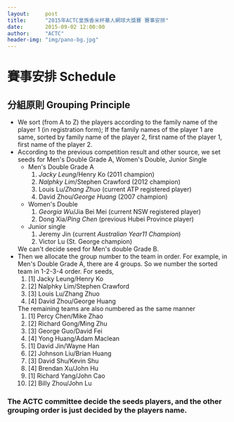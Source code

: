 ```yaml
---
layout:     post
title:      "2015年ACTC皇族香米杯華人網球大獎賽 賽事安排"
date:       2015-09-02 12:00:00
author:     "ACTC"
header-img: "img/pano-bg.jpg"
---
```

<h1 class="page-header">賽事安排 Schedule</h1>
<h2>分組原則 Grouping Principle</h2>
<ul>
  <li>We sort (from A to Z) the players according to the family name of the player 1 (in registration form); If the family names of the player 1 are same, sorted by family name of the player 2, first name of the player 1, first name of the player 2.</li>
  <li>According to the previous competition result and other source, we set seeds for Men's Double Grade A, Women's Double, Junior Single
    <ul>
      <li>Men's Double Grade A
        <ol>
          <li><em>Jacky Leung</em>/Henry Ko (2011 champion)</li>
          <li><em>Nalphky Lim</em>/Stephen Crawford (2012 champion)</li>
          <li>Louis Lu/<em>Zhang Zhuo</em> (current ATP registered player)</li>
          <li>David Zhou/<em>George Huang</em> (2007 champion)</li>
        </ol>
      </li>
      <li>Women's Double
        <ol>
          <li><em>Georgia Wu</em>/Jia Bei Mei (current NSW registered player)</li>
          <li>Dong Xia/<em>Ping Chen</em> (previous Hubei Province player)</li>
        </ol>
      </li>
      <li>Junior single
        <ol>
          <li>Jeremy Jin (current <em>Australian Year11 Champion</em>)</li>
          <li>Victor Lu (St. George champion)</li>
        </ol>
      </li>
    </ul>
  We can't decide seed for Men's double Grade B.
  <li>Then we allocate the group number to the team in order. For example, in Men's Double Grade A, there are 4 groups. So we number the sorted team in 1-2-3-4 order. For seeds,
  <ol>
    <li>[1] Jacky Leung/Henry Ko</li>
    <li>[2] Nalphky Lim/Stephen Crawford</li>
    <li>[3] Louis Lu/Zhang Zhuo</li>
    <li>[4] David Zhou/George Huang</li>
  </ol>
  The remaining teams are also numbered as the same manner
  <ol>
    <li>[1] Percy Chen/Mike Zhao</li>
    <li>[2] Richard Gong/Ming Zhu</li>
    <li>[3] George Guo/David Fei</li>
    <li>[4] Yong Huang/Adam Maclean</li>
    <li>[1] David Jin/Wayne Han</li>
    <li>[2] Johnson  Liu/Brian Huang</li>
    <li>[3] David Shu/Kevin Shu</li>
    <li>[4] Brendan Xu/John Hu</li>
    <li>[1] Richard Yang/John Cao</li>
    <li>[2] Billy Zhou/John Lu</li>
  </ol>
</ul>

<h3>The ACTC committee decide the seeds players, and the other grouping order is just decided by the players name.
